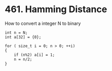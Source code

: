 # 461. Hamming Distance

How to convert a integer N to binary

```
int n = N;
int a[32] = {0};

for ( size_t i = 0; n > 0; ++i)
{
    if (n%2) a[i] = 1;
    n = n/2;
}
```
